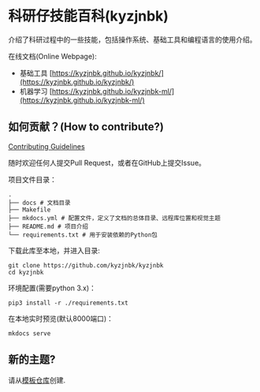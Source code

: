 # 科研仔技能百科(kyzjnbk)

介绍了科研过程中的一些技能，包括操作系统、基础工具和编程语言的使用介绍。

在线文档(Online Webpage): 

- 基础工具 [https://kyzjnbk.github.io/kyzjnbk/](https://kyzjnbk.github.io/kyzjnbk/)
- 机器学习 [https://kyzjnbk.github.io/kyzjnbk-ml/](https://kyzjnbk.github.io/kyzjnbk-ml/)

## 如何贡献？(How to contribute?)

[Contributing Guidelines](https://kyzjnbk.github.io/kyzjnbk/about/contributing/)

随时欢迎任何人提交Pull Request，或者在GitHub上提交Issue。

项目文件目录：

```shell
.
├── docs # 文档目录
├── Makefile
├── mkdocs.yml # 配置文件，定义了文档的总体目录、远程库位置和视觉主题
├── README.md # 项目介绍
└── requirements.txt # 用于安装依赖的Python包
```

下载此库至本地，并进入目录:

```shell
git clone https://github.com/kyzjnbk/kyzjnbk
cd kyzjnbk
```

环境配置(需要python 3.x)：

```shell
pip3 install -r ./requirements.txt
```

在本地实时预览(默认8000端口)：

```shell
mkdocs serve
```

## 新的主题?

请从[模板仓库](https://github.com/kyzjnbk/kyzjnbk-template)创建.
